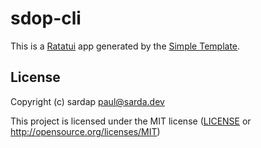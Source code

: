 # sdop-cli

This is a [Ratatui] app generated by the [Simple Template].

[Ratatui]: https://ratatui.rs
[Simple Template]: https://github.com/ratatui/templates/tree/main/simple

## License

Copyright (c) sardap <paul@sarda.dev>

This project is licensed under the MIT license ([LICENSE] or <http://opensource.org/licenses/MIT>)

[LICENSE]: ./LICENSE
